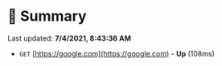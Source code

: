 # 📖 Summary
Last updated: **7/4/2021, 8:43:36 AM**

- `GET` [https://google.com](https://google.com) - **Up** (108ms)
